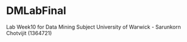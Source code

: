 DMLabFinal
==========

Lab Week10 for Data Mining Subject University of Warwick - Sarunkorn Chotvijit (1364721)
